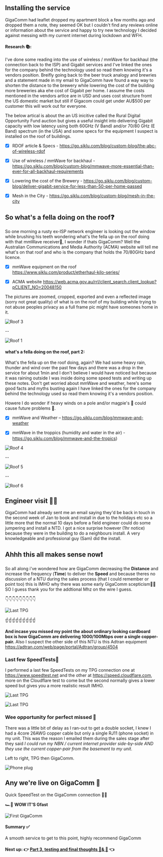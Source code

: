 ## Installing the service

GigaComm had leaflet dropped my apartment block a few months ago and dropped them a note, they seemed OK but I couldn't  find any reviews online or information about the service and happy to try new technology I decided against messing with my current internet during lockdown and WFH.

#### **Research 📚:**

I've done some reading into the use of wireless / mmWave for backhaul (the connection back to the ISP) and Gigabit services and I've linked the ones for the company behind the technology used so read them knowing it's a vendors position. Breifly going back to the beer truck analogy and brewries and a statement made in my email to GigaComm have found a way way to shorten the distance to the brewery while lowering the cost of the building more breweries aka ehe cost of Gigabit per home. I assume the costs mentioned in the vendors artlce are in USD and uses cost structure fromt the US domestic market but still if Gigacom could get under AU$500 per customer this will work out for everyone.

The below artical is about the an US inicitive called the Rural Digital Opportunity Fund auction but gives a useful insight into delivering Gigabit capacity with low latency using both 60GHz (V Band) and/or 70/80 GHz (E Band) spectrum (in the USA) and some specs for the equipment I suspect is installed on the roof of buildings.



- [x] RDOF article & Specs - https://go.siklu.com/blog/custom-blog/the-abc-of-wireless-rdof
- [x] Use of wireless / mmWave for backhaul - https://go.siklu.com/blog/custom-blog/mmwave-more-essential-than-ever-for-all-backhaul-requirements
- [x] Lowering the cost of the Brewery - https://go.siklu.com/blog/custom-blog/deliver-gigabit-service-for-less-than-50-per-home-passed
- [x] Mesh in the City - https://go.siklu.com/blog/custom-blog/mesh-in-the-city



## So what's a fella doing on the roof❓

So one morning a rusty ex-ISP network engineer is looking out the window while brushing his teeth wondering what's the fella up on the roof doing with that mmWave receiver🤔, I wonder if thats GigaComm? Well the Australian Communications and Media Authority (ACMA) website will tell me what's on that roof and who is the company that holds the 70/80GHz band licence.



- [x] mmWave equipment on the roof https://www.siklu.com/product/etherhaul-kilo-series/
- [x] ACMA website https://web.acma.gov.au/rrl/client_search.client_lookup?pCLIENT_NO=20048150



The pictures are zoomed, cropped, exported and even a reflected image (sorry not great quality) of what is on the roof of my building while trying to not abuse peoples privacy as a full frame pic might have someones home in it.



![Roof 3](https://github.com/alexanderswift/public-gigacom/blob/main/pics/roof3.jpeg)

--

![Roof 1](https://github.com/alexanderswift/public-gigacom/blob/main/pics/roof1.jpeg)





#### what's a fella doing on the roof, part 2:

What's the fella up on the roof doing, again? We had some heavy rain, thunder and wind over the past few days and there was a drop in the service for about 1min and I don't  believe I would have noticed but because it was raining outside I was inside doing some speed tests and writing up these notes. Don't get worried about mmWave and weather, here's some good facts and myths busting again I have linked the ones for the company behind the technology used so read them knowing it's a vendors position.

Howere I do wonder if heavy winds on a pole and/or magpie's 🦅 could cause future problems 🤔.



- [x] mmWave and Weather – https://go.siklu.com/blog/mmwave-and-weather
- [x] mmWave in the troppics (humidity and water in the air) - https://go.siklu.com/blog/mmwave-and-the-tropics)





![Roof 4](https://github.com/alexanderswift/public-gigacom/blob/main/pics/roof3.jpeg)

--

![Roof 5](https://github.com/alexanderswift/public-gigacom/blob/main/pics/roof4.jpeg)

--

![Roof 6](https://github.com/alexanderswift/public-gigacom/blob/main/pics/roof5.jpeg)



## Engineer visit 👷‍♀️

GigaComm had already sent me an email saying they'd be back in touch in the second week of Jan to book and install in due to the holidays etc so a little more that the normal 10 days before a field engineer could do some jumpering and install a NTD. I got a nice surprise however (1hr notice) because they were in the building to do a neighbours install. A very knowledgeable and professional guy (Sam) did the install.

## Ahhh this all makes sense now❗️

So all along i've wondered how are GigaComm decreasing the **Distance** and increase the frequency (**Time**) to deliver the **Speed** and because theres no discussion of a NTU during the sales process (that I could remember or point too) this is IMHO why there was some early GigaComm scepticism🤷‍♂️ SO I guess thank you for the addtional Mhz on the wire I guess.

👇👇👇👇👇👇👇👇👇

![Last TPG](https://github.com/alexanderswift/public-gigacom/blob/main/pics/IMG_1120.jpeg)

☝️☝️☝️☝️☝️☝️☝️☝️☝️

**And incase you missed my point the about ordinary looking cardboard box is how GigaComm are delivering 1000/100Mbps over a single copper-pair.** Also I suspect the other side of this NTU is this Adtran equipment https://adtran.com/web/page/portal/Adtran/group/4504  

### Last few SpeedTests👋

I performed a last few SpeedTests on my TPG connection one at https://www.speedtest.net and the other at https://speed.cloudflare.com, more on the Cloudflare test to come but the second normally gives a lower speed but gives you a more realistic result IMHO.



![Last TPG](https://github.com/alexanderswift/public-gigacom/blob/main/pics/GigaComm-host-speedtest1.png)



![Last TPG](https://github.com/alexanderswift/public-gigacom/blob/main/pics/CF-SpeedTest1.png)



### Wee opportunity for perfect missed 🙊

There was a little bit of delay as I ran-out to get a double socket, I knew I had a 4core 26AWG copper cable but only a single RJ11 (phone socket) in my unit. This was the reason I emailed them during the sales stage after they said *I could run my NBN / current internet provider side-by-side AND they use the current copper-pair from the basement to my unit*.



Left to right, TPG then GigaComm.  



![Phone plug](https://github.com/alexanderswift/public-gigacom/blob/main/pics/copper-pair.jpeg)



## Any we're live on GigaComm 🦄

Quick SpeedTest on the GigaComm connection 🙋‍♂️

🏎💨 **WOW IT'S Gfast**

![First GigaComm](https://github.com/alexanderswift/public-gigacom/blob/main/pics/CF-SpeedTest2.png)





#### Summary ✅

A smooth service to get to this point, highly recommend GigaComm



#### Next up: 👉 [Part 3, testing and final thoughts 🧪& 🤔](https://github.com/alexanderswift/public-gigacom/blob/main/testing_and_final_thoughts.md) 👈
